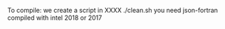 To compile:
we create a script in XXXX ./clean.sh
you need
json-fortran compiled with intel 2018 or 2017

